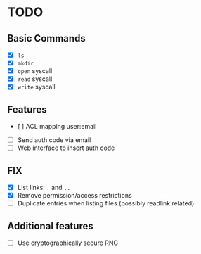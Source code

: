 # TODO
## Basic Commands
- [x] `ls`
- [x] `mkdir`
- [x] `open` syscall
- [x] `read` syscall
- [x] `write` syscall

## Features
- [ ] ACL mapping user:email
- [ ] Send auth code via email
- [ ] Web interface to insert auth code

## FIX
- [x] List links: `.` and `..`
- [x] Remove permission/access restrictions
- [ ] Duplicate entries when listing files (possibly readlink related)

## Additional features
- [ ] Use cryptographically secure RNG
